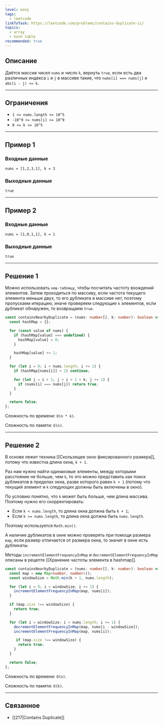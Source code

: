 ```yaml
---
level: easy
tags:
  - leetcode
linkToTask: https://leetcode.com/problems/contains-duplicate-ii/
topics:
  - array
  - hash table
recommended: true
---
```

## Описание

Даётся массив чисел `nums` и число `k`, вернуть `true`, если есть два различных индекса `i` и `j` в массиве такие, что `nums[i] === nums[j]` и `abs(i - j) <= k`.

---
## Ограничения

- `1 <= nums.length <= 10^5`
- `-10^9 <= nums[i] <= 10^9`
- `0 <= k <= 10^5`

---
## Пример 1

### Входные данные

```
nums = [1,2,3,1], k = 3
```
### Выходные данные

```
true
```

---
## Пример 2

### Входные данные

```
nums = [1,0,1,1], k = 1
```
### Выходные данные

```
true
```

---
## Решение 1

Можно использовать `хеш-таблицу`, чтобы посчитать частоту вхождений элементов. Затем проходиться по массиву, если частота текущего элемента меньше двух, то его дубликата в массиве нет, поэтому пропускаем итерацию, иначе проверяем следующие `k` элементов, если дубликат обнаружен, то возвращаем `true`.

```typescript
const containsNearbyDuplicate = (nums: number[], k: number): boolean => {
  const hashMap = {};

  for (const value of nums) {
    if (hashMap[value] === undefined) {
      hashMap[value] = 0;
    }

    hashMap[value] += 1;
  }

  for (let i = 0; i < nums.length; i += 1) {
    if (hashMap[nums[i]] < 2) continue;

    for (let j = i + 1; j < i + 1 + k; j += 1) {
      if (nums[i] === nums[j]) return true;
    }
  }

  return false;
};
```

Сложность по времени: `O(n * k)`.

Сложность по памяти: `O(n)`.

---
## Решение 2

В основе лежит техника [[Скользящее окно фиксированного размера]], потому что известна длина окна, `k + 1`.

Раз нам нужно найти одинаковые элементы, между которыми расстояние не больше, чем `k`, то это можно представить как поиск дубликатов в пределах окна, разве которого равен `k + 1` (потому что текущий элемент и `k` следующих должны быть включены в окно).

По условию понятно, что `k` может быть больше, чем длина массива. Поэтому нужно его скорректировать:

- Если `k < nums.length`, то длина окна должна быть `k + 1`;
- Если `k >= nums.length`, то длина окна должна быть `nums.length`.

Поэтому используется `Math.min()`.

А наличие дубликатов в окне можно проверять при помощи размера `map`, если размер отличается от размера окна, то значит в окне есть дубликаты.

Методы `incrementElementFrequencyInMap` и `decrementElementFrequencyInMap` описаны в рецепте [[Хранение частоты элемента в hashmap]].

```typescript
const containsNearbyDuplicate = (nums: number[], k: number): boolean => {
  const map = new Map<number, number>();
  const windowSize = Math.min(k + 1, nums.length);

  for (let i = 0; i < windowSize; i += 1) {
    incrementElementFrequencyInMap(map, nums[i]);
  }

  if (map.size !== windowSize) {
    return true;
  }

  for (let i = windowSize; i < nums.length; i += 1) {
    decrementElementFrequencyInMap(map, nums[i - windowSize]);
    incrementElementFrequencyInMap(map, nums[i]);

     if (map.size !== windowSize) {
      return true;
    }
  }

  return false;
};
```

Сложность по времени: `O(n)`.

Сложность по памяти: `O(k)`.

---
## Связанное

- [[217|Contains Duplicate]]